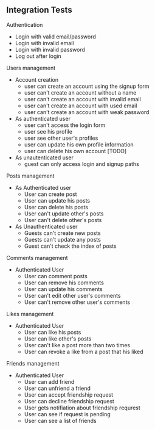 ## Integration Tests

Authentication

- Login with valid email/password
- Login with invalid email
- Login with invalid password
- Log out after login

Users management

- Account creation
  - user can create an account using the signup form
  - user can't create an account without a name
  - user can't create an account with invalid email
  - user can't create an account with used email
  - user can't create an account with weak password
- As authenticated user
  - user can't access the login form
  - user see his profile
  - user see other user's profiles
  - user can update his own profile information
  - user can delete his own account [TODO]
- As unautenticated user
  - guest can only access login and signup paths

Posts management

- As Authenticated user
  - User can create post
  - User can update his posts
  - User can delete his posts
  - User can't update other's posts
  - User can't delete other's posts
- As Unauthenticated user
  - Guests can't create new posts
  - Guests can't update any posts
  - Guest can't check the index of posts

Comments management

- Authenticated User
  - User can comment posts
  - User can remove his comments
  - User can update his comments
  - User can't edit other user's comments
  - User can't remove other user's comments

Likes management

- Authenticated User
  - User can like his posts
  - User can like other's posts
  - User can't like a post more than two times
  - User can revoke a like from a post that his liked

Friends management

- Authenticated User
  - User can add friend
  - User can unfriend a friend
  - User can accept friendship request
  - User can decline friendship request
  - User gets notifiation about friendship requrest
  - User can see if request is pending
  - User can see a list of friends
